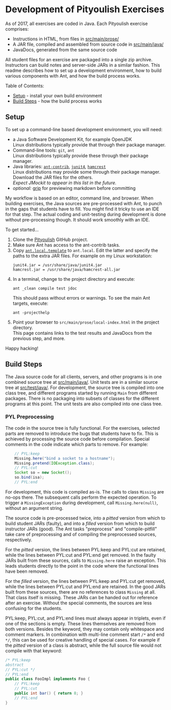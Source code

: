 # Development of Pityoulish Exercises

As of 2017, all exercises are coded in Java.
Each Pityoulish exercise comprises:
- Instructions in HTML, from files in
  [src/main/prose/](src/main/prose/)
- A JAR file, compiled and assembled from source code in 
  [src/main/java/](src/main/java/)
- JavaDocs, generated from the same source code

All student files for an exercise are packaged into a single zip archive.
Instructors can build notes and server-side JARs in a similar fashion.
This readme describes how to set up a development environment, how to build various components with Ant, and how the build process works.

Table of Contents:
- [Setup](#setup) - install your own build environment
- [Build Steps](#build-steps) - how the build process works


## Setup

To set up a command-line based development environment, you will need:
- a Java Software Development Kit, for example OpenJDK  
  Linux distributions typically provide that through their package manager.
- Command-line tools: `git`, `ant`  
  Linux distributions typically provide these through their package manager.
- Java libraries:
  [`ant-contrib`](http://ant-contrib.sourceforge.net/),
  [`junit4`](http://junit.org/junit4/),
  [`hamcrest`](http://hamcrest.org/JavaHamcrest/)  
  Linux distributions may provide some through their package manager.
  Download the JAR files for the others.  
  _Expect JMockit to appear in this list in the future._
- _optional:_ [grip](https://github.com/joeyespo/grip)
  for previewing markdown before committing

My workflow is based on an editor, command line, and browser.
When building exercises, the Java sources are pre-processed with Ant, to punch in the gaps that students have to fill. You might find it tricky to use an IDE for that step.
The actual coding and unit-testing during development is done without pre-processing though. It should work smoothly with an IDE.

To get started...
1. Clone the [Pityoulish](https://github.com/rolandweber/pityoulish/) GitHub project.
2. Make sure Ant has access to the ant-contrib tasks.
3. Copy [`ant.local.template`](ant.local.template) to `ant.local`.
   Edit the latter and specify the paths to the extra JAR files.
   For example on my Linux workstation:
   ```
   junit4.jar = /usr/share/java/junit4.jar
   hamcrest.jar = /usr/share/java/hamcrest-all.jar
   ```
4. In a terminal, change to the project directory and execute:
   ```
   ant _clean compile test jdoc
   ```
   This should pass without errors or warnings.
   To see the main Ant targets, execute:
   ```
   ant -projecthelp
   ```
5. Point your browser to `src/main/prose/local-index.html` in the project directory.  
   This page contains links to the test results and JavaDocs from the previous step, and more.

Happy hacking!


## Build Steps

The Java source code for all clients, servers, and other programs is in one combined source tree at [src/main/java/](src/main/java/).
Unit tests are in a similar source tree at [src/test/java/](src/test/java/).
For development, the source tree is compiled into one class tree, and different programs started by running <code>Main</code> from different packages.
There is no packaging into subsets of classes for the different programs at this point.
The unit tests are also compiled into one class tree.

### PYL Preprocessing

The code in the source tree is fully functional. For the exercises, selected parts are removed to introduce the bugs that students have to fix.
This is achieved by processing the source code before compilation.
Special comments in the code indicate which parts to remove. For example:

```java
    // PYL:keep
    Missing.here("bind a socket to a hostname");
    Missing.pretend(IOException.class);
    // PYL:cut
    Socket so = new Socket();
    so.bind(isa);
    // PYL:end
```

For development, this code is compiled as-is. The calls to class <code>Missing</code> are no-ops there. The subsequent calls perform the expected operation.
To trigger a <code>MissingException</code> during development, call <code>Missing.here(null)</code>, without an argument string.

The source code is pre-processed twice, into a <i>pitted</i> version from which to build student JARs (faulty), and into a <i>filled</i> version from which to build instructor JARs (good).
The Ant tasks "preprocess" and "compile-pitfill" take care of preprocessing and of compiling the preprocessed sources, respectively.

For the <i>pitted</i> version, the lines between PYL:keep and PYL:cut are retained, while the lines between PYL:cut and PYL:end get removed.
In the faulty JARs built from these sources, calls to <code>Missing.here</code> raise an exception. This leads students directly to the point in the code where the functional lines have been removed.

For the <i>filled</i> version, the lines between PYL:keep and PYL:cut get removed, while the lines between PYL:cut and PYL:end are retained.
In the good JARs built from these sources, there are no references to class <code>Missing</code> at all. That class itself is missing.
These JARs can be handed out for reference after an exercise. Without the special comments, the sources are less confusing for the students.

PYL:keep, PYL:cut, and PYL:end lines must always appear in triplets, even if one of the sections is empty.
These lines themselves are removed from both versions. Besides the keyword, they may contain only whitespace and comment markers.
In combination with multi-line comment start <code>/\*</code> and end <code>\*/</code>, this can be used for creative handling of special cases.
For example if the <i>pitted</i> version of a class is abstract, while the full source file would not compile with that keyword:

```java
/* PYL:keep
abstract
// PYL:cut */
// PYL:end
public class FooImpl implements Foo {
    // PYL:keep
    // PYL:cut
    public int bar() { return 8; }
    // PYL:end
}
```
